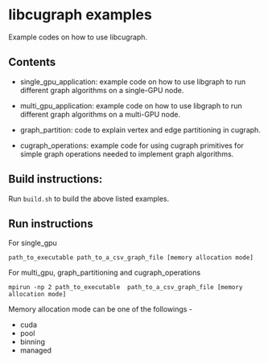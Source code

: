 # libcugraph examples

Example codes on how to use libcugraph.

## Contents

- single_gpu_application: example code on how to use libgraph to run different graph algorithms on a single-GPU node.

- multi_gpu_application: example code on how to use libgraph to run different graph algorithms on a multi-GPU node.

-  graph_partition: code to explain vertex and edge partitioning in cugraph.

-  cugraph_operations: example code for using cugraph primitives for simple graph operations needed to implement graph algorithms. 

## Build instructions:

Run `build.sh` to build the above listed examples.

## Run instructions

For single_gpu

`path_to_executable path_to_a_csv_graph_file [memory allocation mode]`

For multi_gpu, graph_partitioning and cugraph_operations

`mpirun -np 2 path_to_executable  path_to_a_csv_graph_file [memory allocation mode]`

Memory allocation mode can be one of the followings -

- cuda
- pool
- binning
- managed